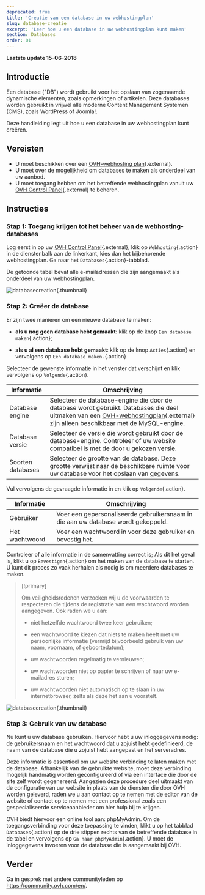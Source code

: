 ```yaml
---
deprecated: true
title: 'Creatie van een database in uw webhostingplan'
slug: database-creatie
excerpt: 'Leer hoe u een database in uw webhostingplan kunt maken'
section: Databases
order: 01
---
```


**Laatste update 15-06-2018**

## Introductie

Een database ("DB") wordt gebruikt voor het opslaan van zogenaamde dynamische elementen, zoals opmerkingen of artikelen. Deze databases worden gebruikt in vrijwel alle moderne Content Management Systemen (CMS), zoals WordPress of Joomla!.

Deze handleiding legt uit hoe u een database in uw webhostingplan kunt creëren.

## Vereisten

- U moet beschikken over een [OVH-webhosting plan](https://www.ovhcloud.com/nl/web-hosting/){.external}.
- U moet over de mogelijkheid om databases te maken als onderdeel van uw aanbod.
- U moet toegang hebben om het betreffende webhostingplan vanuit uw [OVH Control Panel](https://www.ovh.com/auth/?action=gotomanager&from=https://www.ovh.nl/&ovhSubsidiary=nl){.external} te beheren.

## Instructies

### Stap 1: Toegang krijgen tot het beheer van de webhosting-databases

Log eerst in op uw [OVH Control Panel](https://www.ovh.com/auth/?action=gotomanager&from=https://www.ovh.nl/&ovhSubsidiary=nl){.external}, klik op `Webhosting`{.action} in de dienstenbalk aan de linkerkant, kies dan het bijbehorende webhostingplan. Ga naar het `Databases`{.action}-tabblad.

De getoonde tabel bevat alle e-mailadressen die zijn aangemaakt als onderdeel van uw webhostingplan.

![databasecreation](images/database-creation-step1.png){.thumbnail}

### Stap 2: Creëer de database

Er zijn twee manieren om een nieuwe database te maken:

- **als u nog geen database hebt gemaakt**: klik op de knop `Een database maken`{.action};

- **als u al een database hebt gemaakt**: klik op de knop `Acties`{.action} en vervolgens op `Een database maken.`{.action}

Selecteer de gewenste informatie in het venster dat verschijnt en klik vervolgens op `Volgende`{.action}.

|Informatie|Omschrijving|  
|---|---|  
|Database engine|Selecteer de database-engine die door de database wordt gebruikt. Databases die deel uitmaken van een [OVH-webhostingplan](https://www.ovhcloud.com/nl/web-hosting/){.external} zijn alleen beschikbaar met de MySQL-engine.|  
|Database versie|Selecteer de versie die wordt gebruikt door de database-engine. Controleer of uw website compatibel is met de door u gekozen versie. |  
|Soorten databases|Selecteer de grootte van de database. Deze grootte verwijst naar de beschikbare ruimte voor uw database voor het opslaan van gegevens.|   

Vul vervolgens de gevraagde informatie in en klik op `Volgende`{.action}.

|Informatie|Omschrijving|   
|---|---|   
|Gebruiker|Voer een gepersonaliseerde gebruikersnaam in die aan uw database wordt gekoppeld.|   
|Het wachtwoord|Voer een wachtwoord in voor deze gebruiker en bevestig het.|   

Controleer of alle informatie in de samenvatting correct is; Als dit het geval is, klikt u op `Bevestigen`{.action} om het maken van de database te starten. U kunt dit proces zo vaak herhalen als nodig is om meerdere databases te maken.

> [!primary]
>
> Om veiligheidsredenen verzoeken wij u de voorwaarden te respecteren die tijdens de registratie van een wachtwoord worden aangegeven. Ook raden we u aan: 
>
> - niet hetzelfde wachtwoord twee keer gebruiken;
>
> - een wachtwoord te kiezen dat niets te maken heeft met uw persoonlijke informatie (vermijd bijvoorbeeld gebruik van uw naam, voornaam, of geboortedatum);
>
> - uw wachtwoorden regelmatig te vernieuwen;
>
> - uw wachtwoorden niet op papier te schrijven of naar uw e-mailadres sturen;
>
> - uw wachtwoorden niet automatisch op te slaan in uw internetbrowser, zelfs als deze het aan u voorstelt.
>

![databasecreation](images/database-creation-step2.png){.thumbnail}

### Stap 3: Gebruik van uw database

Nu kunt u uw database gebruiken. Hiervoor hebt u uw inloggegevens nodig: de gebruikersnaam en het wachtwoord dat u zojuist hebt gedefinieerd, de naam van de database die u zojuist hebt aangepast en het serveradres.

Deze informatie is essentieel om uw website verbinding te laten maken met de database. Afhankelijk van de gebruikte website, moet deze verbinding mogelijk handmatig worden geconfigureerd of via een interface die door de site zelf wordt gegenereerd. Aangezien deze procedure deel uitmaakt van de configuratie van uw website in plaats van de diensten die door OVH worden geleverd, raden we u aan contact op te nemen met de editor van de website of contact op te nemen met een professional zoals een gespecialiseerde serviceaanbieder om hier hulp bij te krijgen. 

OVH biedt hiervoor een online tool aan: phpMyAdmin. Om de toegangsverbinding voor deze toepassing te vinden, klikt u op het tabblad `Databases`{.action} op de drie stippen rechts van de betreffende database in de tabel en vervolgens op `Ga naar phpMyAdmin`{.action}. U moet de inloggegevens invoeren voor de database die is aangemaakt bij OVH.

## Verder

Ga in gesprek met andere communityleden op <https://community.ovh.com/en/>.